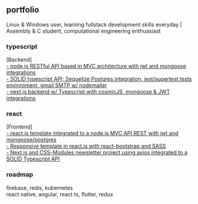 ## portfolio
Linux & Windows user, learning fullstack development skills everyday | Assembly & C student, computational engineering enthuasiast

### typescript

[Backend]
<br/>
<a href="https://github.com/gabtonete/backend-task-node">- node.js RESTful API based in MVC architecture with jwt and mongoose integrations</a>
<br/>
<a href="https://github.com/gabtonete/solid-typescript">- SOLID typescript API; Sequelize Postgres integration, jest/supertest tests envinroment, gmail SMTP w/ nodemailer</a>
<br/>
<a href="https://github.com/gabtonete/backend-devagram-next-ts">- next.js backend w/ Typescript with cosmicJS, mongoose & JWT integrations</a>

### react

[Frontend]
<br/>
<a href="https://github.com/gabtonete/frontend-task-reactjs">- react.js template integrated to a node.js MVC API REST with jwt and mongoose/postgres</a>
<br/>
<a href="https://github.com/gabtonete/frontend-template-reactjs">- Responsive template in react.js with react-bootstrap and SASS</a>
<br/>
<a href="https://github.com/gabtonete/frontend-newsletter-nextjs">- Next.js and CSS-Modules newsletter project using axios integrated to a SOLID Typescript API</a>
<br/>

### roadmap

firebase, redis, kubernetes
<br/>
react native, angular, react ts, flutter, redux
